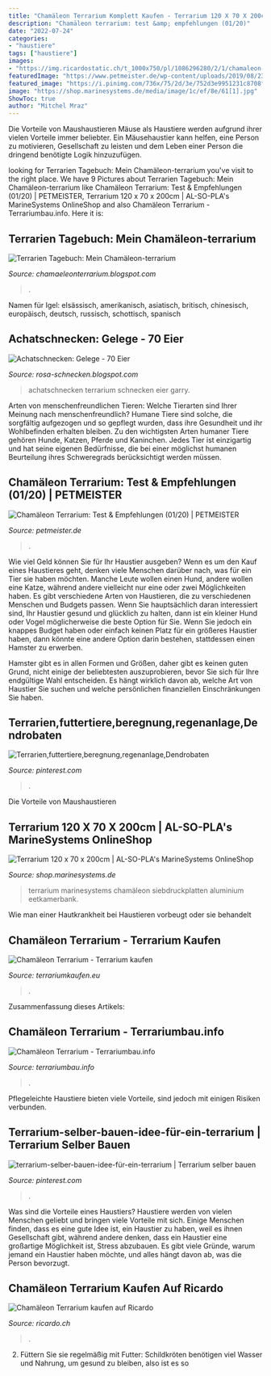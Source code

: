 ```yaml
---
title: "Chamäleon Terrarium Komplett Kaufen - Terrarium 120 X 70 X 200cm"
description: "Chamäleon terrarium: test &amp; empfehlungen (01/20)"
date: "2022-07-24"
categories:
- "haustiere"
tags: ["haustiere"]
images:
- "https://img.ricardostatic.ch/t_1000x750/pl/1086296280/2/1/chamaleon-terrarium.jpg"
featuredImage: "https://www.petmeister.de/wp-content/uploads/2019/08/23900250_l.jpg"
featured_image: "https://i.pinimg.com/736x/75/2d/3e/752d3e9951231c8708fa586408d56cf3.jpg"
image: "https://shop.marinesystems.de/media/image/1c/ef/8e/61[1].jpg"
ShowToc: true
author: "Mitchel Mraz"
---
```



Die Vorteile von Maushaustieren
Mäuse als Haustiere werden aufgrund ihrer vielen Vorteile immer beliebter. Ein Mäusehaustier kann helfen, eine Person zu motivieren, Gesellschaft zu leisten und dem Leben einer Person die dringend benötigte Logik hinzuzufügen.

	

		
looking for Terrarien Tagebuch: Mein Chamäleon-terrarium you've visit to the right place. We have 9 Pictures about Terrarien Tagebuch: Mein Chamäleon-terrarium like Chamäleon Terrarium: Test &amp; Empfehlungen (01/20) | PETMEISTER, Terrarium 120 x 70 x 200cm | AL-SO-PLA&#039;s MarineSystems OnlineShop and also Chamäleon Terrarium - Terrariumbau.info. Here it is:
		
    
## Terrarien Tagebuch: Mein Chamäleon-terrarium

<img loading=lazy src="http://1.bp.blogspot.com/-OOM5rlF8WrM/TiE28qmQD2I/AAAAAAAAABU/qw3dLolFjEY/w1200-h630-p-k-no-nu/CIMG1589.JPG" onerror="this.onerror=null;this.src='https://tse4.mm.bing.net/th?id=OIP.RMXzqY4R15dM9PuWs9oxvwEdEs&amp;pid=15.1';" alt="Terrarien Tagebuch: Mein Chamäleon-terrarium">

_Source: chamaeleonterrarium.blogspot.com_

>. 

	

Namen für Igel: elsässisch, amerikanisch, asiatisch, britisch, chinesisch, europäisch, deutsch, russisch, schottisch, spanisch

    
## Achatschnecken: Gelege - 70 Eier

<img loading=lazy src="https://2.bp.blogspot.com/-zACV43rPHqM/Tk36oizIyrI/AAAAAAAABe4/2fYaQW3FrgI/s1600/DSC03238.JPG" onerror="this.onerror=null;this.src='https://tse3.mm.bing.net/th?id=OIP.mN5V_rPIcXbS2WOSRDPySgHaFj&amp;pid=15.1';" alt="Achatschnecken: Gelege - 70 Eier">

_Source: rosa-schnecken.blogspot.com_

>achatschnecken terrarium schnecken eier garry. 

	

Arten von menschenfreundlichen Tieren: Welche Tierarten sind Ihrer Meinung nach menschenfreundlich?
Humane Tiere sind solche, die sorgfältig aufgezogen und so gepflegt wurden, dass ihre Gesundheit und ihr Wohlbefinden erhalten bleiben. Zu den wichtigsten Arten humaner Tiere gehören Hunde, Katzen, Pferde und Kaninchen. Jedes Tier ist einzigartig und hat seine eigenen Bedürfnisse, die bei einer möglichst humanen Beurteilung ihres Schweregrads berücksichtigt werden müssen.

    
## Chamäleon Terrarium: Test &amp; Empfehlungen (01/20) | PETMEISTER

<img loading=lazy src="https://www.petmeister.de/wp-content/uploads/2019/08/23900250_l.jpg" onerror="this.onerror=null;this.src='https://tse4.mm.bing.net/th?id=OIP.IyZXL0o2-eEzrGzysRyrVQHaE7&amp;pid=15.1';" alt="Chamäleon Terrarium: Test &amp; Empfehlungen (01/20) | PETMEISTER">

_Source: petmeister.de_

>. 

	

Wie viel Geld können Sie für Ihr Haustier ausgeben?
Wenn es um den Kauf eines Haustieres geht, denken viele Menschen darüber nach, was für ein Tier sie haben möchten. Manche Leute wollen einen Hund, andere wollen eine Katze, während andere vielleicht nur eine oder zwei Möglichkeiten haben.
Es gibt verschiedene Arten von Haustieren, die zu verschiedenen Menschen und Budgets passen. Wenn Sie hauptsächlich daran interessiert sind, Ihr Haustier gesund und glücklich zu halten, dann ist ein kleiner Hund oder Vogel möglicherweise die beste Option für Sie. Wenn Sie jedoch ein knappes Budget haben oder einfach keinen Platz für ein größeres Haustier haben, dann könnte eine andere Option darin bestehen, stattdessen einen Hamster zu erwerben.

Hamster gibt es in allen Formen und Größen, daher gibt es keinen guten Grund, nicht einige der beliebtesten auszuprobieren, bevor Sie sich für Ihre endgültige Wahl entscheiden. Es hängt wirklich davon ab, welche Art von Haustier Sie suchen und welche persönlichen finanziellen Einschränkungen Sie haben.

    
## Terrarien,futtertiere,beregnung,regenanlage,Dendrobaten

<img loading=lazy src="https://i.pinimg.com/originals/2f/be/8f/2fbe8f52c8bfbd23a36fd7b78f47efd4.jpg" onerror="this.onerror=null;this.src='https://tse4.mm.bing.net/th?id=OIP.6R8Bfc71olwqZJeMzZbZXAHaJ4&amp;pid=15.1';" alt="Terrarien,futtertiere,beregnung,regenanlage,Dendrobaten">

_Source: pinterest.com_

>. 

	

Die Vorteile von Maushaustieren

    
## Terrarium 120 X 70 X 200cm | AL-SO-PLA&#039;s MarineSystems OnlineShop

<img loading=lazy src="https://shop.marinesystems.de/media/image/1c/ef/8e/61[1].jpg" onerror="this.onerror=null;this.src='https://tse3.mm.bing.net/th?id=OIP.45mDFH0R4erX2i-8ED1X3gHaJ4&amp;pid=15.1';" alt="Terrarium 120 x 70 x 200cm | AL-SO-PLA&#039;s MarineSystems OnlineShop">

_Source: shop.marinesystems.de_

>terrarium marinesystems chamäleon siebdruckplatten aluminium eetkamerbank. 

	

Wie man einer Hautkrankheit bei Haustieren vorbeugt oder sie behandelt

    
## Chamäleon Terrarium - Terrarium Kaufen

<img loading=lazy src="http://terrariumkaufen.eu/wp-content/uploads/2016/04/chameleon-653643_1280.jpg" onerror="this.onerror=null;this.src='https://tse3.mm.bing.net/th?id=OIP.yBaiymSlPpIIAlcdvJxVpQHaE4&amp;pid=15.1';" alt="Chamäleon Terrarium - Terrarium kaufen">

_Source: terrariumkaufen.eu_

>. 

	

Zusammenfassung dieses Artikels:

    
## Chamäleon Terrarium - Terrariumbau.info

<img loading=lazy src="https://terrariumbau.info/easymedia/image-include/388-chamäleon-terrarium/?random=444701364&amp;maxWidth=0&amp;embedded=0&amp;thumbnail=large" onerror="this.onerror=null;this.src='https://tse1.mm.bing.net/th?id=OIP.YPZZMq1zv-byku0cDvRcFgHaJ3&amp;pid=15.1';" alt="Chamäleon Terrarium - Terrariumbau.info">

_Source: terrariumbau.info_

>. 

	

Pflegeleichte Haustiere bieten viele Vorteile, sind jedoch mit einigen Risiken verbunden.

    
## Terrarium-selber-bauen-idee-für-ein-terrarium | Terrarium Selber Bauen

<img loading=lazy src="https://i.pinimg.com/736x/75/2d/3e/752d3e9951231c8708fa586408d56cf3.jpg" onerror="this.onerror=null;this.src='https://tse1.mm.bing.net/th?id=OIP.mEbHAdsBWakXquhFC_Z_4gHaJ3&amp;pid=15.1';" alt="terrarium-selber-bauen-idee-für-ein-terrarium | Terrarium selber bauen">

_Source: pinterest.com_

>. 

	

Was sind die Vorteile eines Haustiers?
Haustiere werden von vielen Menschen geliebt und bringen viele Vorteile mit sich. Einige Menschen finden, dass es eine gute Idee ist, ein Haustier zu haben, weil es ihnen Gesellschaft gibt, während andere denken, dass ein Haustier eine großartige Möglichkeit ist, Stress abzubauen. Es gibt viele Gründe, warum jemand ein Haustier haben möchte, und alles hängt davon ab, was die Person bevorzugt.

    
## Chamäleon Terrarium Kaufen Auf Ricardo

<img loading=lazy src="https://img.ricardostatic.ch/t_1000x750/pl/1086296280/2/1/chamaleon-terrarium.jpg" onerror="this.onerror=null;this.src='https://tse2.mm.bing.net/th?id=OIP.4HmaeCyhsCe1IJf9HeEhFwHaJ3&amp;pid=15.1';" alt="Chamäleon Terrarium kaufen auf Ricardo">

_Source: ricardo.ch_

>. 

	

2) Füttern Sie sie regelmäßig mit Futter: Schildkröten benötigen viel Wasser und Nahrung, um gesund zu bleiben, also ist es so

